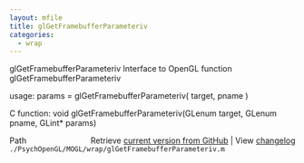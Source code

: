 ```yaml
---
layout: mfile
title: glGetFramebufferParameteriv
categories:
  - wrap
---
```


glGetFramebufferParameteriv  Interface to OpenGL function glGetFramebufferParameteriv

usage:  params = glGetFramebufferParameteriv\( target, pname \)

C function:  void glGetFramebufferParameteriv\(GLenum target, GLenum pname, GLint\* params\)


<div class="code_header" style="text-align:right;">
  <span style="float:left;">Path&nbsp;&nbsp;</span> <span class="counter">Retrieve <a href=
  "https://raw.github.com/Psychtoolbox-3/Psychtoolbox-3/beta/./PsychOpenGL/MOGL/wrap/glGetFramebufferParameteriv.m">current version from GitHub</a> | View <a href=
  "https://github.com/Psychtoolbox-3/Psychtoolbox-3/commits/beta/./PsychOpenGL/MOGL/wrap/glGetFramebufferParameteriv.m">changelog</a></span>
</div>
<div class="code">
  <code>./PsychOpenGL/MOGL/wrap/glGetFramebufferParameteriv.m</code>
</div>
